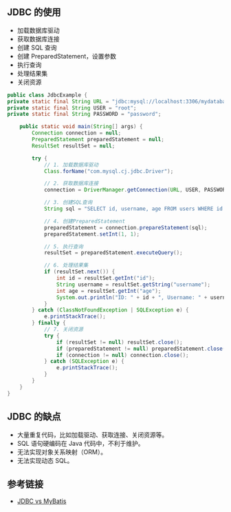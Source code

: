## JDBC 的使用
* 加载数据库驱动
* 获取数据库连接
* 创建 SQL 查询
* 创建 PreparedStatement，设置参数
* 执行查询
* 处理结果集
* 关闭资源
```java
public class JdbcExample {
private static final String URL = "jdbc:mysql://localhost:3306/mydatabase";
private static final String USER = "root";
private static final String PASSWORD = "password";

    public static void main(String[] args) {
        Connection connection = null;
        PreparedStatement preparedStatement = null;
        ResultSet resultSet = null;

        try {
            // 1. 加载数据库驱动
            Class.forName("com.mysql.cj.jdbc.Driver");

            // 2. 获取数据库连接
            connection = DriverManager.getConnection(URL, USER, PASSWORD);

            // 3. 创建SQL查询
            String sql = "SELECT id, username, age FROM users WHERE id = ?";

            // 4. 创建PreparedStatement
            preparedStatement = connection.prepareStatement(sql);
            preparedStatement.setInt(1, 1);

            // 5. 执行查询
            resultSet = preparedStatement.executeQuery();

            // 6. 处理结果集
            if (resultSet.next()) {
                int id = resultSet.getInt("id");
                String username = resultSet.getString("username");
                int age = resultSet.getInt("age");
                System.out.println("ID: " + id + ", Username: " + username + ", Age: " + age);
            }
        } catch (ClassNotFoundException | SQLException e) {
            e.printStackTrace();
        } finally {
            // 7. 关闭资源
            try {
                if (resultSet != null) resultSet.close();
                if (preparedStatement != null) preparedStatement.close();
                if (connection != null) connection.close();
            } catch (SQLException e) {
                e.printStackTrace();
            }
        }
    }
}
```

## JDBC 的缺点
* 大量重复代码，比如加载驱动、获取连接、关闭资源等。
* SQL 语句硬编码在 Java 代码中，不利于维护。
* 无法实现对象关系映射（ORM）。
* 无法实现动态 SQL。

## 参考链接
* [JDBC vs MyBatis](https://www.mianshiya.com/bank/1801424748099739650/question/1802959311695323137)